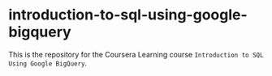 # introduction-to-sql-using-google-bigquery
This is the repository for the Coursera Learning course `Introduction to SQL Using Google BigQuery`.


